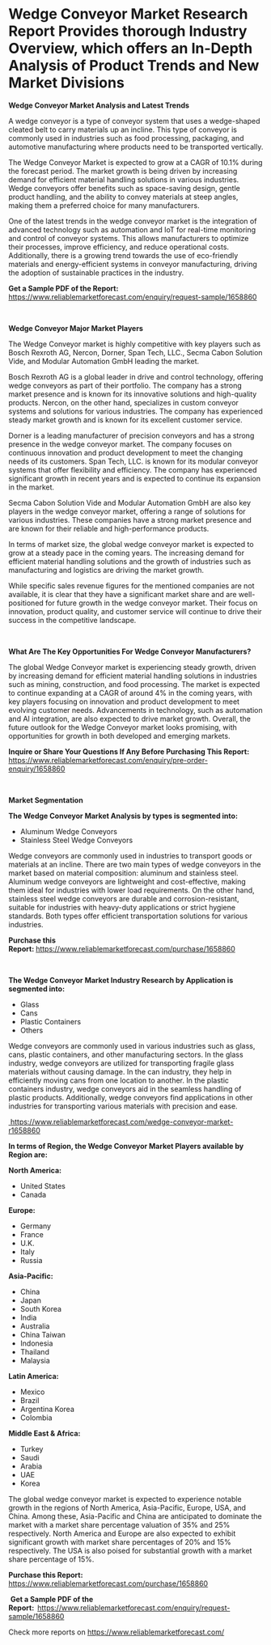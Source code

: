 <p><h1>Wedge Conveyor Market Research Report Provides thorough Industry Overview, which offers an In-Depth Analysis of Product Trends and New Market Divisions</h1></p><p><strong>Wedge Conveyor Market Analysis and Latest Trends</strong></p>
<p><p>A wedge conveyor is a type of conveyor system that uses a wedge-shaped cleated belt to carry materials up an incline. This type of conveyor is commonly used in industries such as food processing, packaging, and automotive manufacturing where products need to be transported vertically.</p><p>The Wedge Conveyor Market is expected to grow at a CAGR of 10.1% during the forecast period. The market growth is being driven by increasing demand for efficient material handling solutions in various industries. Wedge conveyors offer benefits such as space-saving design, gentle product handling, and the ability to convey materials at steep angles, making them a preferred choice for many manufacturers.</p><p>One of the latest trends in the wedge conveyor market is the integration of advanced technology such as automation and IoT for real-time monitoring and control of conveyor systems. This allows manufacturers to optimize their processes, improve efficiency, and reduce operational costs. Additionally, there is a growing trend towards the use of eco-friendly materials and energy-efficient systems in conveyor manufacturing, driving the adoption of sustainable practices in the industry.</p></p>
<p><strong>Get a Sample PDF of the Report:&nbsp;</strong> <a href="https://www.reliablemarketforecast.com/enquiry/request-sample/1658860">https://www.reliablemarketforecast.com/enquiry/request-sample/1658860</a></p>
<p>&nbsp;</p>
<p><strong>Wedge Conveyor Major Market Players</strong></p>
<p><p>The Wedge Conveyor market is highly competitive with key players such as Bosch Rexroth AG, Nercon, Dorner, Span Tech, LLC., Secma Cabon Solution Vide, and Modular Automation GmbH leading the market. </p><p>Bosch Rexroth AG is a global leader in drive and control technology, offering wedge conveyors as part of their portfolio. The company has a strong market presence and is known for its innovative solutions and high-quality products. Nercon, on the other hand, specializes in custom conveyor systems and solutions for various industries. The company has experienced steady market growth and is known for its excellent customer service.</p><p>Dorner is a leading manufacturer of precision conveyors and has a strong presence in the wedge conveyor market. The company focuses on continuous innovation and product development to meet the changing needs of its customers. Span Tech, LLC. is known for its modular conveyor systems that offer flexibility and efficiency. The company has experienced significant growth in recent years and is expected to continue its expansion in the market.</p><p>Secma Cabon Solution Vide and Modular Automation GmbH are also key players in the wedge conveyor market, offering a range of solutions for various industries. These companies have a strong market presence and are known for their reliable and high-performance products.</p><p>In terms of market size, the global wedge conveyor market is expected to grow at a steady pace in the coming years. The increasing demand for efficient material handling solutions and the growth of industries such as manufacturing and logistics are driving the market growth. </p><p>While specific sales revenue figures for the mentioned companies are not available, it is clear that they have a significant market share and are well-positioned for future growth in the wedge conveyor market. Their focus on innovation, product quality, and customer service will continue to drive their success in the competitive landscape.</p></p>
<p>&nbsp;</p>
<p><strong>What Are The Key Opportunities For Wedge Conveyor Manufacturers?</strong></p>
<p><p>The global Wedge Conveyor market is experiencing steady growth, driven by increasing demand for efficient material handling solutions in industries such as mining, construction, and food processing. The market is expected to continue expanding at a CAGR of around 4% in the coming years, with key players focusing on innovation and product development to meet evolving customer needs. Advancements in technology, such as automation and AI integration, are also expected to drive market growth. Overall, the future outlook for the Wedge Conveyor market looks promising, with opportunities for growth in both developed and emerging markets.</p></p>
<p><strong>Inquire or Share Your Questions If Any Before Purchasing This Report:</strong> <a href="https://www.reliablemarketforecast.com/enquiry/pre-order-enquiry/1658860">https://www.reliablemarketforecast.com/enquiry/pre-order-enquiry/1658860</a></p>
<p>&nbsp;</p>
<p><strong>Market Segmentation</strong></p>
<p><strong>The Wedge Conveyor Market Analysis by types is segmented into:</strong></p>
<p><ul><li>Aluminum Wedge Conveyors</li><li>Stainless Steel Wedge Conveyors</li></ul></p>
<p><p>Wedge conveyors are commonly used in industries to transport goods or materials at an incline. There are two main types of wedge conveyors in the market based on material composition: aluminum and stainless steel. Aluminum wedge conveyors are lightweight and cost-effective, making them ideal for industries with lower load requirements. On the other hand, stainless steel wedge conveyors are durable and corrosion-resistant, suitable for industries with heavy-duty applications or strict hygiene standards. Both types offer efficient transportation solutions for various industries.</p></p>
<p><strong>Purchase this Report:&nbsp;</strong><a href="https://www.reliablemarketforecast.com/purchase/1658860">https://www.reliablemarketforecast.com/purchase/1658860</a></p>
<p>&nbsp;</p>
<p><strong>The Wedge Conveyor Market Industry Research by Application is segmented into:</strong></p>
<p><ul><li>Glass</li><li>Cans</li><li>Plastic Containers</li><li>Others</li></ul></p>
<p><p>Wedge conveyors are commonly used in various industries such as glass, cans, plastic containers, and other manufacturing sectors. In the glass industry, wedge conveyors are utilized for transporting fragile glass materials without causing damage. In the can industry, they help in efficiently moving cans from one location to another. In the plastic containers industry, wedge conveyors aid in the seamless handling of plastic products. Additionally, wedge conveyors find applications in other industries for transporting various materials with precision and ease.</p></p>
<p><a href="https://www.reliablemarketforecast.com/wedge-conveyor-market-r1658860">&nbsp;https://www.reliablemarketforecast.com/wedge-conveyor-market-r1658860</a></p>
<p><strong>In terms of Region, the Wedge Conveyor Market Players available by Region are:</strong></p>
<p>
    <p> <strong> North America: </strong>
        <ul>
            <li>United States</li>
            <li>Canada</li>
        </ul>
        </p> 
    <p> <strong> Europe: </strong>
        <ul>
            <li>Germany</li>
            <li>France</li>
            <li>U.K.</li>
            <li>Italy</li>
            <li>Russia</li>
        </ul>
        </p> 
    <p> <strong> Asia-Pacific: </strong>
        <ul>
            <li>China</li>
            <li>Japan</li>
            <li>South Korea</li>
            <li>India</li>
            <li>Australia</li>
            <li>China Taiwan</li>
            <li>Indonesia</li>
            <li>Thailand</li>
            <li>Malaysia</li>
        </ul>
        </p> 
    <p> <strong> Latin America: </strong>
        <ul>
            <li>Mexico</li>
            <li>Brazil</li>
            <li>Argentina Korea</li>
            <li>Colombia</li>
        </ul>
        </p> 
    <p> <strong> Middle East & Africa: </strong>
        <ul>
            <li>Turkey</li>
            <li>Saudi</li>
            <li>Arabia</li>
            <li>UAE</li>
            <li>Korea</li>
        </ul>
    </p>
    </p>
<p><p>The global wedge conveyor market is expected to experience notable growth in the regions of North America, Asia-Pacific, Europe, USA, and China. Among these, Asia-Pacific and China are anticipated to dominate the market with a market share percentage valuation of 35% and 25% respectively. North America and Europe are also expected to exhibit significant growth with market share percentages of 20% and 15% respectively. The USA is also poised for substantial growth with a market share percentage of 15%.</p></p>
<p><strong>Purchase this Report: </strong><a href="https://www.reliablemarketforecast.com/purchase/1658860">https://www.reliablemarketforecast.com/purchase/1658860</a></p>
<p>&nbsp;<strong>Get a Sample PDF of the Report:&nbsp;&nbsp;</strong><a href="https://www.reliablemarketforecast.com/enquiry/request-sample/1658860">https://www.reliablemarketforecast.com/enquiry/request-sample/1658860</a></p>
<p><strong></strong></p>
<p>Check more reports on <a href="https://www.reliablemarketforecast.com/">https://www.reliablemarketforecast.com/</a></p>